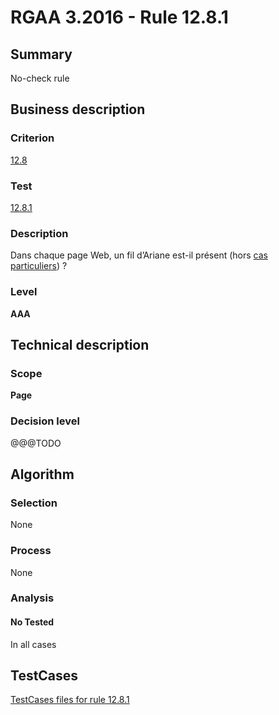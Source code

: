 # RGAA 3.2016 - Rule 12.8.1

## Summary
No-check rule


## Business description

### Criterion
[12.8](http://references.modernisation.gouv.fr/rgaa-accessibilite/2016/criteres.html#crit-12-8)

### Test
[12.8.1](http://references.modernisation.gouv.fr/rgaa-accessibilite/2016/criteres.html#test-12-8-1)

### Description
<div lang="fr">Dans chaque page Web, un fil d&#x2019;Ariane est-il pr&#xE9;sent (hors <a href="http://references.modernisation.gouv.fr/rgaa-accessibilite/cas-particuliers.html#cp-12-8" title="Cas particuliers pour le crit&#xE8;re 12.8">cas particuliers</a>)&nbsp;?</div>

### Level
**AAA**


## Technical description

### Scope
**Page**

### Decision level
@@@TODO


## Algorithm

### Selection
None

### Process
None

### Analysis

#### No Tested
In all cases


##  TestCases

[TestCases files for rule 12.8.1](https://github.com/Asqatasun/Asqatasun/tree/develop/rules/rules-rgaa3.2016/src/test/resources/testcases/rgaa32016/Rgaa32016Rule120801/)


